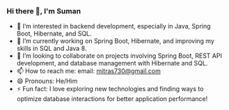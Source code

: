 ### Hi there 👋, I'm Suman

- 👀 I’m interested in backend development, especially in Java, Spring Boot, Hibernate, and SQL.
- 🌱 I’m currently working on Spring Boot, Hibernate, and improving my skills in SQL and Java 8.
- 💞️ I’m looking to collaborate on projects involving Spring Boot, REST API development, and database management with Hibernate and SQL.
- 📫 How to reach me:  email: mitras730@gmail.com
- 😄 Pronouns: He/Him
- ⚡ Fun fact: I love exploring new technologies and finding ways to optimize database interactions for better application performance!

<!---
suman3001/suman3001 is a ✨ special ✨ repository because its `README.md` (this file) appears on your GitHub profile.
You can click the Preview link to take a look at your changes.
--->
